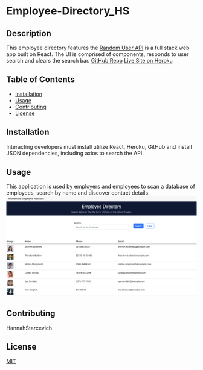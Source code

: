 # Employee-Directory_HS
  
## Description
This employee directory features the [Random User API](https://randomuser.me/) is a full stack web app built on React. The UI is comprised of components, responds to user search and clears the search bar.
[GitHub Repo](https://github.com/HannahStarcevich/PWA-Budget-Tracker_HS)
[Live Site on Heroku](https://employee-directory-hs.herokuapp.com/)

## Table of Contents
* [Installation](#installation)
* [Usage](#usage)
* [Contributing](#contributing)
* [License](#license)
        
## Installation
Interacting developers must install utilize React, Heroku, GitHub and install JSON dependencies, including axios to search the API.

## Usage
This application is used by employers and employees to scan a database of employees, search by name and discover contact details. 
![Employee-Directory-Site](Employee-Directory.png)
        
## Contributing
HannahStarcevich

## License
[MIT](#https://choosealicense.com/licenses/mit/)

